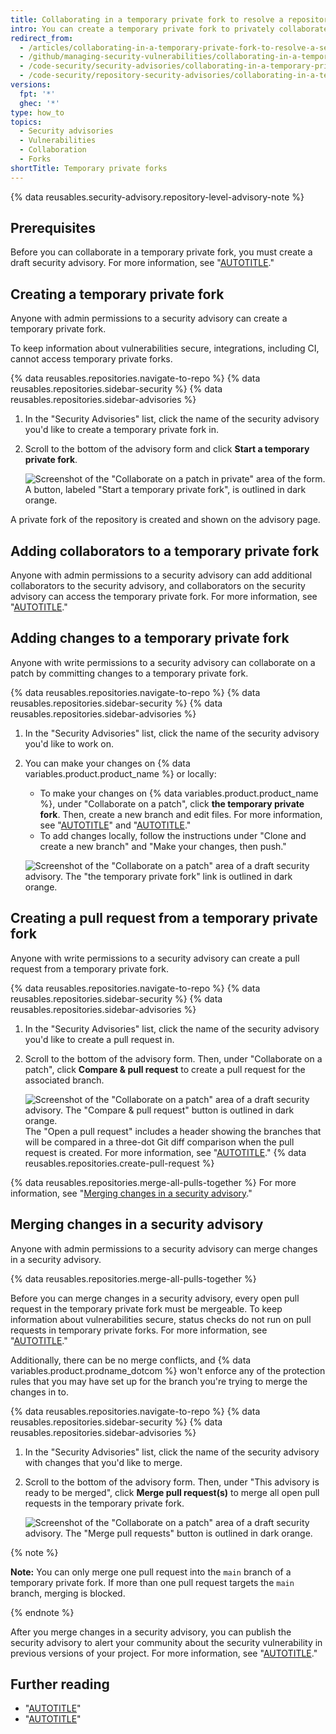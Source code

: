 ```yaml
---
title: Collaborating in a temporary private fork to resolve a repository security vulnerability
intro: You can create a temporary private fork to privately collaborate on fixing a security vulnerability in your repository.
redirect_from:
  - /articles/collaborating-in-a-temporary-private-fork-to-resolve-a-security-vulnerability
  - /github/managing-security-vulnerabilities/collaborating-in-a-temporary-private-fork-to-resolve-a-security-vulnerability
  - /code-security/security-advisories/collaborating-in-a-temporary-private-fork-to-resolve-a-security-vulnerability
  - /code-security/repository-security-advisories/collaborating-in-a-temporary-private-fork-to-resolve-a-repository-security-vulnerability
versions:
  fpt: '*'
  ghec: '*'
type: how_to
topics:
  - Security advisories
  - Vulnerabilities
  - Collaboration
  - Forks
shortTitle: Temporary private forks
---
```


{% data reusables.security-advisory.repository-level-advisory-note %}

## Prerequisites

Before you can collaborate in a temporary private fork, you must create a draft security advisory. For more information, see "[AUTOTITLE](/code-security/security-advisories/repository-security-advisories/creating-a-repository-security-advisory)."

## Creating a temporary private fork

Anyone with admin permissions to a security advisory can create a temporary private fork.

To keep information about vulnerabilities secure, integrations, including CI, cannot access temporary private forks.

{% data reusables.repositories.navigate-to-repo %}
{% data reusables.repositories.sidebar-security %}
{% data reusables.repositories.sidebar-advisories %}
1. In the "Security Advisories" list, click the name of the security advisory you'd like to create a temporary private fork in.
1. Scroll to the bottom of the advisory form and click **Start a temporary private fork**.

   ![Screenshot of the "Collaborate on a patch in private" area of the form. A button, labeled "Start a temporary private fork", is outlined in dark orange.](/assets/images/help/security/new-temporary-private-fork-button.png)

A private fork of the repository is created and shown on the advisory page.

## Adding collaborators to a temporary private fork

Anyone with admin permissions to a security advisory can add additional collaborators to the security advisory, and collaborators on the security advisory can access the temporary private fork. For more information, see "[AUTOTITLE](/code-security/security-advisories/repository-security-advisories/adding-a-collaborator-to-a-repository-security-advisory)."

## Adding changes to a temporary private fork

Anyone with write permissions to a security advisory can collaborate on a patch by committing changes to a temporary private fork.

{% data reusables.repositories.navigate-to-repo %}
{% data reusables.repositories.sidebar-security %}
{% data reusables.repositories.sidebar-advisories %}
1. In the "Security Advisories" list, click the name of the security advisory you'd like to work on.
1. You can make your changes on {% data variables.product.product_name %} or locally:
   - To make your changes on {% data variables.product.product_name %}, under "Collaborate on a patch", click **the temporary private fork**. Then, create a new branch and edit files. For more information, see "[AUTOTITLE](/pull-requests/collaborating-with-pull-requests/proposing-changes-to-your-work-with-pull-requests/creating-and-deleting-branches-within-your-repository)" and "[AUTOTITLE](/repositories/working-with-files/managing-files/editing-files)."
   - To add changes locally, follow the instructions under "Clone and create a new branch" and "Make your changes, then push."

   ![Screenshot of the "Collaborate on a patch" area of a draft security advisory. The "the temporary private fork" link is outlined in dark orange.](/assets/images/help/security/add-changes-to-this-advisory-box.png)

## Creating a pull request from a temporary private fork

Anyone with write permissions to a security advisory can create a pull request from a temporary private fork.

{% data reusables.repositories.navigate-to-repo %}
{% data reusables.repositories.sidebar-security %}
{% data reusables.repositories.sidebar-advisories %}
1. In the "Security Advisories" list, click the name of the security advisory you'd like to create a pull request in.
1. Scroll to the bottom of the advisory form. Then, under "Collaborate on a patch", click **Compare & pull request** to create a pull request for the associated branch.

   ![Screenshot of the "Collaborate on a patch" area of a draft security advisory. The "Compare & pull request" button is outlined in dark orange.](/assets/images/help/security/security-advisory-compare-and-pr.png)
   The "Open a pull request" includes a header showing the branches that will be compared in a three-dot Git diff comparison when the pull request is created. For more information, see "[AUTOTITLE](/pull-requests/collaborating-with-pull-requests/proposing-changes-to-your-work-with-pull-requests/about-comparing-branches-in-pull-requests#three-dot-and-two-dot-git-diff-comparisons)."
{% data reusables.repositories.create-pull-request %}

{% data reusables.repositories.merge-all-pulls-together %} For more information, see "[Merging changes in a security advisory](#merging-changes-in-a-security-advisory)."

## Merging changes in a security advisory

Anyone with admin permissions to a security advisory can merge changes in a security advisory.

{% data reusables.repositories.merge-all-pulls-together %}

Before you can merge changes in a security advisory, every open pull request in the temporary private fork must be mergeable. To keep information about vulnerabilities secure, status checks do not run on pull requests in temporary private forks. For more information, see "[AUTOTITLE](/repositories/configuring-branches-and-merges-in-your-repository/managing-protected-branches/about-protected-branches)."

Additionally, there can be no merge conflicts, and {% data variables.product.prodname_dotcom %} won't enforce any of the protection rules that you may have set up for the branch you're trying to merge the changes in to.

{% data reusables.repositories.navigate-to-repo %}
{% data reusables.repositories.sidebar-security %}
{% data reusables.repositories.sidebar-advisories %}
1. In the "Security Advisories" list, click the name of the security advisory with changes that you'd like to merge.
1. Scroll to the bottom of the advisory form. Then, under "This advisory is ready to be merged", click **Merge pull request(s)** to merge all open pull requests in the temporary private fork.

   ![Screenshot of the "Collaborate on a patch" area of a draft security advisory. The "Merge pull requests" button is outlined in dark orange.](/assets/images/help/security/merge-pull-requests-button.png)

  {% note %}

  **Note:** You can only merge one pull request into the `main` branch of a temporary private fork. If more than one pull request targets the `main` branch, merging is blocked.

  {% endnote %}

After you merge changes in a security advisory, you can publish the security advisory to alert your community about the security vulnerability in previous versions of your project. For more information, see "[AUTOTITLE](/code-security/security-advisories/repository-security-advisories/publishing-a-repository-security-advisory)."

## Further reading

- "[AUTOTITLE](/code-security/security-advisories/repository-security-advisories/permission-levels-for-repository-security-advisories)"
- "[AUTOTITLE](/code-security/security-advisories/repository-security-advisories/publishing-a-repository-security-advisory)"
